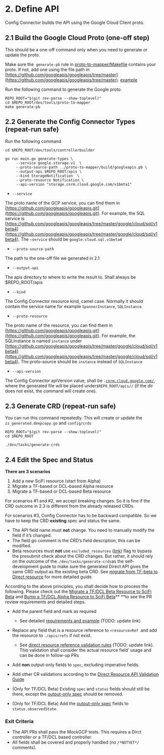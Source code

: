 # 2. Define API

Config Connector builds the API using the Google Cloud Client proto.   

## 2.1 Build the Google Cloud Proto (one-off step)

This should be a one-off command only when you need to generate or update the proto.

Make sure the` generate-pb` rule in [proto-to-mapper/Makefile](https://github.com/GoogleCloudPlatform/k8s-config-connector/blob/master/dev/tools/proto-to-mapper/Makefile#L2) contains your proto. If not, add one using the file path in [https://github.com/googleapis/googleapis/tree/master](https://github.com/googleapis/googleapis/tree/master). [example](https://github.com/GoogleCloudPlatform/k8s-config-connector/blob/6ce31faf38dfaf6f44dd964802f43f9228d5a869/dev/tools/proto-to-mapper/Makefile#L16)

Run the following command to generate the Google proto.


```
REPO_ROOT="$(git rev-parse --show-toplevel)"
cd $REPO_ROOT/dev/tools/proto-to-mapper
make generate-pb
```

## 2.2 Generate the Config Connector Types (repeat-run safe) 

Run the following command

```
cd $REPO_ROOT/dev/tools/controllerbuilder

go run main.go generate-types \
     --service google.storage.v1  \
     --proto-source-path ../proto-to-mapper/build/googleapis.pb \
     --output-api $REPO_ROOT/apis \
     --kind StorageNotification  \ 
     --proto-resource Notification \
     --api-version "storage.cnrm.cloud.google.com/v1beta1"
```

* `--service`

The proto name of the GCP service, you can find them in [https://github.com/googleapis/googleapis.git](https://github.com/googleapis/googleapis.git). For example, the SQL service is [https://github.com/googleapis/googleapis/tree/master/google/cloud/sql/v1beta4](https://github.com/googleapis/googleapis/tree/master/google/cloud/sql/v1beta4). The `–service` should be `google.cloud.sql.v1beta4`


* `--proto-source-path`

The path to the one-off file we generated in 2.1

* `--output-api`

The apis directory to where to write the result to. Shall always be   $REPO_ROOT/apis

* `--kind`

The Config Connector resource kind, camel case. Normally it should contain the service name for example `SpannerInstance`, `SQLInstance`.

* `--proto-resource`

The proto name of the resource, you can find them in [https://github.com/googleapis/googleapis.git](https://github.com/googleapis/googleapis.git). For example, the SQLInstance is named `instance` under [https://github.com/googleapis/googleapis/tree/master/google/cloud/sql/v1beta4](https://github.com/googleapis/googleapis/tree/master/google/cloud/sql/v1beta4). The proto-source should be `instance` instead of `SQLInstance`

* `--api-version`

The Config Connector apiVersion value, shall be <code><service>.[cnrm.cloud.google.com/](http://cnrm.cloud.google.com/)<version></code>, where the generated file will be placed under<code>$REPO_ROOT/apis/<service>/<version></code> (if the dir does not exist, the command will create one).  


## 2.3 Generate CRD (repeat-run safe)

You can run this command repeatedly. This will create or update the `zz_generated.deepcopy.go` and `config/crds` 


```
REPO_ROOT="$(git rev-parse --show-toplevel)"
cd $REPO_ROOT

./dev/tasks/generate-crds
```

## 2.4 Edit the Spec and Status

**There are 3 scenarios**

1. Add a new SciFi resource (start from Alpha)
2. Migrate a TF-based or DCL-based Alpha resource 
3. Migrate a TF-based or DCL-based Beta resource

For scenarios #1 and #2, we accept breaking changes. So it is fine if the CRD outcome in 2.3 is different from the already released CRDs.

For scenarios #3, Config Connector has to be backward compatible. So we have to keep the CRD **existing** spec and status the same.

* The API field name must **not** change. You need to manually modify the field if it’s changed. 
* The field go comment is the CRD’s field description, this can be modified.
* Beta resources must **not** use  `excluded_resources` ([link](https://github.com/GoogleCloudPlatform/k8s-config-connector/blob/eca4722eac14047ed5e0879cdd89f313bdbc9d44/dev/tasks/generate-crds#L58)) flag to bypass the presubmit check about the CRD changes. But rather, it should rely on the outcome of the` ./dev/tasks/generate-crds `as the self-development guide to make sure the generated Direct API gives the same CRD output as the existing beta CRD. See [migrate from TF-beta to Direct resource](https://docs.google.com/document/d/1Az2yOr9dGHrj-IGvYEhGxjpajGmcd65mQ4OjsAQSXyE/edit?resourcekey=0-Mf91G-_QDqq6XEVzf_CnQQ&tab=t.0#heading=h.8mqswg27ngyc) for more detailed guide.

According to the above principles, you shall decide how to process the following. Please check out the [Migrate a TF/DCL Beta Resource to SciFi Beta](https://docs.google.com/document/d/1Az2yOr9dGHrj-IGvYEhGxjpajGmcd65mQ4OjsAQSXyE/edit?resourcekey=0-Mf91G-_QDqq6XEVzf_CnQQ&tab=t.0#heading=h.8mqswg27ngyc) and [Bump a TF/DCL Alpha Resource to SciFi Beta](https://docs.google.com/document/d/1Az2yOr9dGHrj-IGvYEhGxjpajGmcd65mQ4OjsAQSXyE/edit?resourcekey=0-Mf91G-_QDqq6XEVzf_CnQQ&tab=t.0#heading=h.t9v0v643cc5f)** **to see the PR review requirements and detailed steps.


* Add the parent field and mark as required

    * See detailed [requirements and example](../api-conventions/validations.md#rule-3-parent)  (TODO: update link)

* Replace any field that is a resource reference to `<resource>Ref `and add the resource to `./apis/refs` if not exist.` `

    * See [direct resource reference validation rules](../api-conventions/resource-reference.md)  (TODO: update link). This validation shall consider the actual resource field’ usage and can be done in follow-up PRs 

* Add **non** output-only fields to `spec`, excluding imperative fields.

* Add other CR validations according to the [Direct Resource API Validation Guide](../api-conventions/validations.md)

* (Only for TF/DCL Beta) Existing `spec` and `status` fields should still be there, except the [output-only spec](https://paste.googleplex.com/4694303066030080) should be removed. 


* (Only for TF/DCL Beta) Add the [output-only spec](https://paste.googleplex.com/4694303066030080) fields to `status.observedState`.

### Exit Criteria

* The API PRs shall pass the MockGCP tests. This requires a Dirct controller or a TF/DCL based controller.   
* All fields shall be covered and properly handled (no `/*NOTYET*/` comments). 
